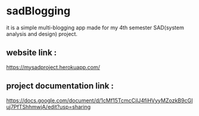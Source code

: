 # sadBlogging
  it is a simple multi-blogging app made for my 4th semester SAD(system analysis and design) project.

## website link : 
  https://mysadproject.herokuapp.com/
  
## project documentation link :
  https://docs.google.com/document/d/1cMf15TcmcCilJ4fiHVyyMZozkB9cGIuj7PfTShhmwjA/edit?usp=sharing
